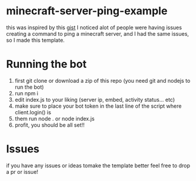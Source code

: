 # minecraft-server-ping-example
this was inspired by this [gist](https://gist.github.com/vegeta897/e3d2fcd4b661bd9d021c397e7505be05)
I noticed alot of people were having issues creating a command to ping a minecraft server, and I had the same issues, so I made this template.
# Running the bot
1. first git clone or download a zip of this repo
(you need git and nodejs to run the bot)
2. run npm i 
3. edit index.js to your liking (server ip, embed, activity status... etc)
4. make sure to place your bot token in the last line of the script where client.login() is 
5. them run node . or node index.js 
6. profit, you should be all set!!
# Issues
if you have any issues or ideas tomake the template better feel free to drop a pr or issue!
